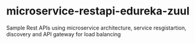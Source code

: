 # microservice-restapi-edureka-zuul
Sample Rest APIs using microservice architecture, service resgistartion, discovery and API gateway for load balancing
